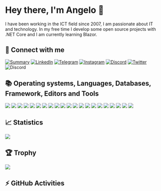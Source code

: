 # Hey there, I'm Angelo 👋

<!-- ### Profile -->
I have been working in the ICT field since 2007, I am passionate about IT and technology. In my free time I develop some open source projects with .NET Core and I am currently learning Blazor.<br>


## 📝 Connect with me<br>
[![Summary](https://img.shields.io/badge/summary-%23990000.svg?style=for-the-badge&logo=github&logoColor=white)](https://resume.github.io/?AngeloDotNet)
[![LinkedIn](https://img.shields.io/badge/LinkedIn-0077B5?style=for-the-badge&logo=linkedin&logoColor=white)](https://www.linkedin.com/in/pirolaangelo/)
[![Telegram](https://img.shields.io/badge/Telegram-2CA5E0?style=for-the-badge&logo=telegram&logoColor=white)](https://t.me/angeloIT87)
[![Instagram](https://img.shields.io/badge/Instagram-E4405F?style=for-the-badge&logo=instagram&logoColor=white)](https://www.instagram.com/angeloit87/)
[![Discord](https://img.shields.io/badge/Discord-5865F2?style=for-the-badge&logo=discord&logoColor=white)](https://discord.gg/JTDhH53Kya)
[![Twitter](https://img.shields.io/badge/Twitter-1DA1F2?style=for-the-badge&logo=twitter&logoColor=white)](https://twitter.com/angeloit87/)
![Discord](https://img.shields.io/discord/830840397373898762?style=for-the-badge)


## :books: Operating systems, Languages, Databases, Framework, Editors and Tools<br>

[![](https://img.shields.io/badge/Windows-0078D6?style=for-the-badge&logo=windows&logoColor=white)]()
[![](https://img.shields.io/badge/mac%20os-000000?style=for-the-badge&logo=apple&logoColor=white)]()
[![](https://img.shields.io/badge/Linux-FCC624?style=for-the-badge&logo=linux&logoColor=black)]()
[![](https://img.shields.io/badge/C%23-239120?style=for-the-badge&logo=c-sharp&logoColor=white)]()
[![](https://img.shields.io/badge/WebAssembly-654FF0?style=for-the-badge&logo=WebAssembly&logoColor=white)]()
[![](https://img.shields.io/badge/HTML5-E34F26?style=for-the-badge&logo=html5&logoColor=white)]()
[![](https://img.shields.io/badge/CSS3-1572B6?style=for-the-badge&logo=css3&logoColor=white)]()
[![](https://img.shields.io/badge/Microsoft%20SQL%20Server-CC2927?style=for-the-badge&logo=microsoft%20sql%20server&logoColor=white)]()
[![](https://img.shields.io/badge/SQLite-07405E?style=for-the-badge&logo=sqlite&logoColor=white)]()
[![](https://img.shields.io/badge/MySQL-005C84?style=for-the-badge&logo=mysql&logoColor=white)]()
[![](https://img.shields.io/badge/MariaDB-003545?style=for-the-badge&logo=mariadb&logoColor=white)]()
[![](https://img.shields.io/badge/PostgreSQL-316192?style=for-the-badge&logo=postgresql&logoColor=white)]()
[![](https://img.shields.io/badge/Microsoft-666666?style=for-the-badge&logo=microsoft&logoColor=white)]()
[![](https://img.shields.io/badge/.NET-512BD4?style=for-the-badge&logo=dotnet&logoColor=white)]()
[![](https://img.shields.io/badge/Bootstrap-563D7C?style=for-the-badge&logo=bootstrap&logoColor=white)]()
[![](https://img.shields.io/badge/Font_Awesome-339AF0?style=for-the-badge&logo=fontawesome&logoColor=white)]()
[![](https://img.shields.io/badge/Visual_Studio-5C2D91?style=for-the-badge&logo=visual%20studio&logoColor=white)]()
[![](https://img.shields.io/badge/VSCode-0078D4?style=for-the-badge&logo=visual%20studio%20code&logoColor=white)]()
[![](https://img.shields.io/badge/Docker-2496ED?style=for-the-badge&logo=docker&logoColor=white)]()
[![](https://img.shields.io/badge/Git-E34F26?style=for-the-badge&logo=git&logoColor=white)]()
[![](https://img.shields.io/badge/GitHub_Actions-2088FF?style=for-the-badge&logo=github-actions&logoColor=white)]()


## :chart_with_upwards_trend: Statistics<br>
<img src="https://github-readme-stats.vercel.app/api?username=angelodotnet" />


## 🏆 Trophy<br>
<img src="https://github-profile-trophy.vercel.app/?username=angelodotnet" />


## :zap: GitHub Activities<br>
<!--START_SECTION:activity-->


<!-- ## 💌 Support me<br>
You like my open source projects? ⭐ Support me by clicking <a href="https://stars.github.com/nominate/">here</a> and indicates my username github: **angelodotnet**-->
